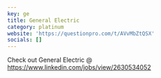 ```yaml
---
key: ge
title: General Electric
category: platinum
website: 'https://questionpro.com/t/AVvMbZtQSX'
socials: []
---
```


Check out General Electric @ https://www.linkedin.com/jobs/view/2630534052
